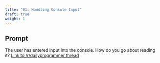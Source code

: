 ```yaml
---
title: "01. Handling Console Input"
draft: true
weight: 1
---
```


## Prompt

The user has entered input into the console. How do you go about reading it? [Link to /r/dailyprogrammer thread](https://www.reddit.com/r/dailyprogrammer/comments/2a3pzl/weekly_1_handling_console_input/)
